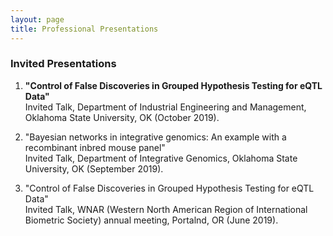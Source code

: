 ```yaml
---
layout: page
title: Professional Presentations
---
```


### Invited Presentations
1. **"Control of False Discoveries in Grouped Hypothesis Testing for eQTL Data"**  
  Invited Talk, Department of Industrial Engineering and Management, Oklahoma State University, OK (October 2019).

2. "Bayesian networks in integrative genomics: An example with a recombinant inbred mouse panel"   
  Invited Talk, Department of Integrative Genomics, Oklahoma State University, OK (September 2019).

3. "Control of False Discoveries in Grouped Hypothesis Testing for eQTL Data"   
  Invited Talk, WNAR (Western North American Region of International Biometric Society) annual meeting, Portalnd, OR (June 2019).



